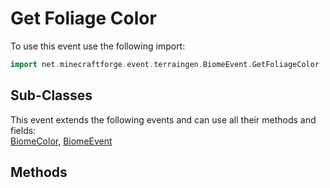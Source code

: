 # Get Foliage Color

To use this event use the following import:
```groovy
import net.minecraftforge.event.terraingen.BiomeEvent.GetFoliageColor
```

## Sub-Classes
This event extends the following events and can use all their methods and fields: <br>
[BiomeColor](biome_color.md), [BiomeEvent](biome_event.md)

## Methods
